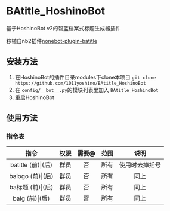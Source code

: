 # BAtitle_HoshinoBot

基于HoshinoBot v2的碧蓝档案式标题生成器插件

移植自nb2插件[nonebot-plugin-batitle](https://github.com/MerCuJerry/nonebot-plugin-batitle)

## 安装方法
1. 在HoshinoBot的插件目录modules下clone本项目 `git clone https://github.com/1011yoshino/BAtitle_HoshinoBot`
2. 在 `config/__bot__.py`的模块列表里加入 `BAtitle_HoshinoBot`
4. 重启HoshinoBot


## 使用方法
### 指令表
| 指令 | 权限 | 需要@ | 范围 | 说明 |
|:-----:|:----:|:----:|:----:|:----:|
| batitle (前)\|(后)| 群员 | 否 | 所有 | 使用时去掉括号 |
| balogo (前)\|(后) | 群员 | 否 | 所有 | 同上 |
| ba标题 (前)\|(后) | 群员 | 否 | 所有 | 同上 |
| balg (前)\|(后) | 群员 | 否 | 所有 | 同上 |
